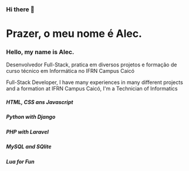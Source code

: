 ### Hi there 👋

<!--
**AlecYalcin/AlecYalcin** is a ✨ _special_ ✨ repository because its `README.md` (this file) appears on your GitHub profile.

Here are some ideas to get you started:

- 🔭 I’m currently working on ...
- 🌱 I’m currently learning ...
- 👯 I’m looking to collaborate on ...
- 🤔 I’m looking for help with ...
- 💬 Ask me about ...
- 📫 How to reach me: ...
- 😄 Pronouns: ...
- ⚡ Fun fact: ...
-->

<h1>Prazer, o meu nome é Alec.</h1>
<h3>Hello, my name is Alec.</h3>

<p> Desenvolvedor Full-Stack, pratica em diversos projetos e formação de curso técnico em Informática no IFRN Campus Caicó </p>
<p> Full-Stack Developer, I have many experiences in many different projects and a formation at IFRN Campus Caicó, I'm a Technician of Informatics </p>

<h5>HTML, CSS ans Javascript</h5>
<h5>Python with Django</h5>
<h5>PHP with Laravel</h5>
<h5>MySQL and SQlite</h5>
<h5>Lua for Fun</h5>

